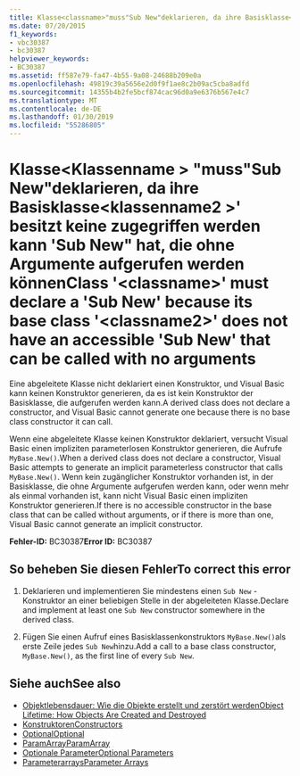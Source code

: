 ```yaml
---
title: Klasse<classname>"muss"Sub New"deklarieren, da ihre Basisklasse<classname2>' besitzt keine zugegriffen werden kann 'Sub New" hat, die ohne Argumente aufgerufen werden können
ms.date: 07/20/2015
f1_keywords:
- vbc30387
- bc30387
helpviewer_keywords:
- BC30387
ms.assetid: ff587e79-fa47-4b55-9a08-24688b209e0a
ms.openlocfilehash: 49819c39a5656e2d0f9f1ae8c2b09ac5cba8adfd
ms.sourcegitcommit: 14355b4b2fe5bcf874cac96d0a9e6376b567e4c7
ms.translationtype: MT
ms.contentlocale: de-DE
ms.lasthandoff: 01/30/2019
ms.locfileid: "55286805"
---
```

# <a name="class-classname-must-declare-a-sub-new-because-its-base-class-classname2-does-not-have-an-accessible-sub-new-that-can-be-called-with-no-arguments"></a><span data-ttu-id="d1e5e-102">Klasse\<Klassenname > "muss"Sub New"deklarieren, da ihre Basisklasse\<klassenname2 >' besitzt keine zugegriffen werden kann 'Sub New" hat, die ohne Argumente aufgerufen werden können</span><span class="sxs-lookup"><span data-stu-id="d1e5e-102">Class '\<classname>' must declare a 'Sub New' because its base class '\<classname2>' does not have an accessible 'Sub New' that can be called with no arguments</span></span>
<span data-ttu-id="d1e5e-103">Eine abgeleitete Klasse nicht deklariert einen Konstruktor, und Visual Basic kann keinen Konstruktor generieren, da es ist kein Konstruktor der Basisklasse, die aufgerufen werden kann.</span><span class="sxs-lookup"><span data-stu-id="d1e5e-103">A derived class does not declare a constructor, and Visual Basic cannot generate one because there is no base class constructor it can call.</span></span>  
  
 <span data-ttu-id="d1e5e-104">Wenn eine abgeleitete Klasse keinen Konstruktor deklariert, versucht Visual Basic einen impliziten parameterlosen Konstruktor generieren, die Aufrufe `MyBase.New()`.</span><span class="sxs-lookup"><span data-stu-id="d1e5e-104">When a derived class does not declare a constructor, Visual Basic attempts to generate an implicit parameterless constructor that calls `MyBase.New()`.</span></span> <span data-ttu-id="d1e5e-105">Wenn kein zugänglicher Konstruktor vorhanden ist, in der Basisklasse, die ohne Argumente aufgerufen werden kann, oder wenn mehr als einmal vorhanden ist, kann nicht Visual Basic einen impliziten Konstruktor generieren.</span><span class="sxs-lookup"><span data-stu-id="d1e5e-105">If there is no accessible constructor in the base class that can be called without arguments, or if there is more than one, Visual Basic cannot generate an implicit constructor.</span></span>  
  
 <span data-ttu-id="d1e5e-106">**Fehler-ID:** BC30387</span><span class="sxs-lookup"><span data-stu-id="d1e5e-106">**Error ID:** BC30387</span></span>  
  
## <a name="to-correct-this-error"></a><span data-ttu-id="d1e5e-107">So beheben Sie diesen Fehler</span><span class="sxs-lookup"><span data-stu-id="d1e5e-107">To correct this error</span></span>  
  
1.  <span data-ttu-id="d1e5e-108">Deklarieren und implementieren Sie mindestens einen `Sub New` -Konstruktor an einer beliebigen Stelle in der abgeleiteten Klasse.</span><span class="sxs-lookup"><span data-stu-id="d1e5e-108">Declare and implement at least one `Sub New` constructor somewhere in the derived class.</span></span>  
  
2.  <span data-ttu-id="d1e5e-109">Fügen Sie einen Aufruf eines Basisklassenkonstruktors `MyBase.New()`als erste Zeile jedes `Sub New`hinzu.</span><span class="sxs-lookup"><span data-stu-id="d1e5e-109">Add a call to a base class constructor, `MyBase.New()`, as the first line of every `Sub New`.</span></span>  
  
## <a name="see-also"></a><span data-ttu-id="d1e5e-110">Siehe auch</span><span class="sxs-lookup"><span data-stu-id="d1e5e-110">See also</span></span>
- [<span data-ttu-id="d1e5e-111">Objektlebensdauer: Wie die Objekte erstellt und zerstört werden</span><span class="sxs-lookup"><span data-stu-id="d1e5e-111">Object Lifetime: How Objects Are Created and Destroyed</span></span>](../../visual-basic/programming-guide/language-features/objects-and-classes/object-lifetime-how-objects-are-created-and-destroyed.md)
- [<span data-ttu-id="d1e5e-112">Konstruktoren</span><span class="sxs-lookup"><span data-stu-id="d1e5e-112">Constructors</span></span>](~/docs/visual-basic/programming-guide/concepts/object-oriented-programming.md#constructors)
- [<span data-ttu-id="d1e5e-113">Optional</span><span class="sxs-lookup"><span data-stu-id="d1e5e-113">Optional</span></span>](../../visual-basic/language-reference/modifiers/optional.md)
- [<span data-ttu-id="d1e5e-114">ParamArray</span><span class="sxs-lookup"><span data-stu-id="d1e5e-114">ParamArray</span></span>](../../visual-basic/language-reference/modifiers/paramarray.md)
- [<span data-ttu-id="d1e5e-115">Optionale Parameter</span><span class="sxs-lookup"><span data-stu-id="d1e5e-115">Optional Parameters</span></span>](../../visual-basic/programming-guide/language-features/procedures/optional-parameters.md)
- [<span data-ttu-id="d1e5e-116">Parameterarrays</span><span class="sxs-lookup"><span data-stu-id="d1e5e-116">Parameter Arrays</span></span>](../../visual-basic/programming-guide/language-features/procedures/parameter-arrays.md)
